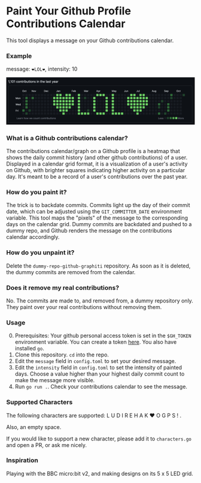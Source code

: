 # Paint Your Github Profile Contributions Calendar

This tool displays a message on your Github contributions calendar. 

### Example
message: `❤LOL❤`, intensity: 10

![My Image](images/image.png)

### What is a Github contributions calendar?
The contributions calendar/graph on a Github profile is a heatmap that shows the daily commit history (and other github contributions) of a user. Displayed in a calendar grid format, it is a visualization of a user's activity on Github, with brighter squares indicating higher activity on a particular day. It's meant to be a record of a user's contributions over the past year.  

### How do you paint it?
The trick is to backdate commits. Commits light up the day of their commit date, which can be adjusted using the `GIT_COMMITTER_DATE` environment variable. This tool maps the "pixels" of the message to the corresponding days on the calendar grid. Dummy commits are backdated and pushed to a dummy repo, and Github renders the message on the contributions calendar accordingly.

### How do you unpaint it?
Delete the `dummy-repo-github-graphiti` repository. As soon as it is deleted, the dummy commits are removed from the calendar. 

### Does it remove my real contributions?
No. The commits are made to, and removed from, a dummy repository only. They paint over your real contributions without removing them.

### Usage
0. Prerequisites: Your github personal access token is set in the `$GH_TOKEN` environment variable. You can create a token [here](https://docs.github.com/en/authentication/keeping-your-account-and-data-secure/managing-your-personal-access-tokens#creating-a-personal-access-token-classic). You also have installed `go`.
1. Clone this repository. `cd` into the repo.
2. Edit the `message` field in `config.toml` to set your desired message.
3. Edit the `intensity` field in `config.toml` to set the intensity of painted days. Choose a value higher than your highest daily commit count to make the message more visible.
3. Run `go run .`. Check your contributions calendar to see the message.

### Supported Characters
The following characters are supported: L U D I R E H A K ❤ O G P S ! . 

Also, an empty space.

If you would like to support a new character, please add it to `characters.go` and open a PR, or ask me nicely.

### Inspiration
Playing with the BBC micro:bit v2, and making designs on its 5 x 5 LED grid.
